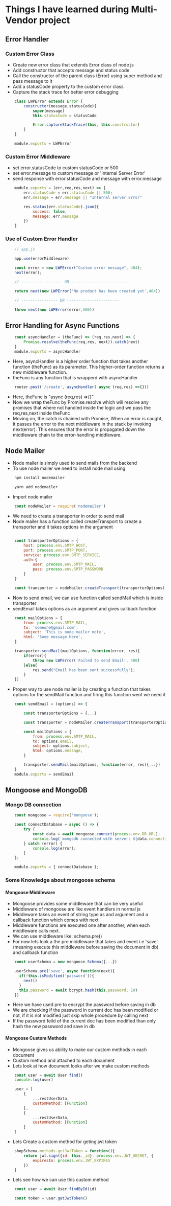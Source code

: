 #   Things I have learned during Multi-Vendor project

##   Error Handler

###  Custom Error Class 
-   Create new error class that extends Error class of node js 
-   Add constructor that accepts message and status code 
-   Call the constructor of the parent class (Error) using super method and pass message to it 
-   Add a statusCode property to the custom error class
-   Capture the stack trace for better error debugging
```js 
    class LWPError extends Error {
        constructor(message,statusCode){
            super(message)
            this.statusCode = statusCode

            Error.captureStackTrace(this, this.constructor)
        }
    }

    module.exports = LWPError
```

###  Custom Error Middleware 
-   set error.statusCode to custom statusCode or 500
-   set error.message to custom message or 'Internal Server Error'
-   send response with error.statusCode and message with error.message
```js 
    module.exports = (err,req,res,next) => {
        err.statusCode = err.statusCode || 500;
        err.message = err.message || "Internal server Error"

        res.status(err.statusCode).json({
            success: false,
            message: err.message
        })
    }
```

### Use of Custom Error Handler 
```js 
    // app.js 

    app.use(errorMiddleware)
```
```js 
    const error = new LWPError("Custom error message", 404);
    next(error);

    // -----------------  OR -------------------------

    return next(new LWPError('No product has been created yet',404))

    // ---------------- OR -----------------------

    throw next(new LWPError(error,500))
```

##  Error Handling for Async Functions 
```js 
    const asyncHandler = (theFunc) => (req,res,next) => {
        Promise.resolve(theFunc(req,res, next)).catch(next)
    }
    module.exports = asyncHandler
```
-   Here, asyncHandler is a higher order function that takes another function (theFunc) as its parameter. This higher-order function returns a new middleware function.
-   theFunc is any function that is wrapperd with asyncHandler
```js 
    router.post('/create', asyncHandler( async (req,res) =>{}))
```
-   Here, theFunc is "async (req,res) =>{}"
-   Now we wrap theFunc by Promise.resolve which will resolve any promises that where not handled inside the logic and we pass the req,res,next inside theFunc
-   Moving on, the catch is chained with Promise, When an error is caught, it passes the error to the next middleware in the stack by invoking next(error). This ensures that the error is propagated down the middleware chain to the error-handling middleware.

##  Node Mailer 

-   Node mailer is simply used to send mails from the backend 
-   To use node mailer we need to install node mail using 
```js 
    npm install nodemailer 
```
```js 
    yarn add nodemailer     
```
-   Import node mailer
```js 
    const nodeMailer = require('nodemailer')
```
-   We need to create a transporter in order to send mail
-   Node mailer has a function called createTransport to create a transporter and it takes options in the argument 
```js 

    const transporterOptions = {
        host: process.env.SMTP_HOST,
        port: process.env.SMTP_PORT,
        service: process.env.SMTP_SERVICE,
        auth:{
            user: process.env.SMTP_MAIL,
            pass: process.env.SMTP_PASSWORD
        }
    }

    const transporter = nodeMailer.createTransport(transporterOptions)
``` 
-   Now to send email, we can use function called sendMail which is inside transporter
-   sendEmail takes options as an argument and gives callback function 
```js 
    const mailOptions = {
        from: process.env.SMTP_MAIL,
        to: 'someone@gmail.com',
        subject: 'This is node mailer note',
        html: 'Some message here',
    }

    transporter.sendMail(mailOptions, function(error, res){
        if(error){
            throw new LWPError('Failed to send Email', 400)
        }else{
            res.send("Email has been sent successfully");
        }
    })
```
-   Proper way to use node mailer is by creating a function that takes options for the sendMail function and firing this function went we need it 
```js 
    const sendEmail = (options) => {

        const transporterOptions = {...}

        const transporter = nodeMailer.createTransport(transporterOptions)

        const mailOptions = {
            from: process.env.SMTP_MAIL,
            to: options.email,
            subject: options.subject,
            html: options.message,
        }

        transporter.sendMail(mailOptions, function(error, res){...})
    }
    module.exports = sendEmail
```

##  Mongoose and MongoDB 

###  Mongo DB connection 

```js 
    const mongoose = require('mongoose');

    const connectDatabase = async () => {
    	try {
    		const data = await mongoose.connect(process.env.DB_URL);
    		console.log(`mongodb connected with server: ${data.connection.host}`);
    	} catch (error) {
    		console.log(error);
    	}
    };

    module.exports = { connectDatabase };

```

###  Some Knowledge about mongoose schema

####    Mongoose Middleware 

-   Mongoose provides some middleware that can be very useful 
-   Middleware of mongoose are like event handlers in normal js
-   Middleware takes an event of string type as and argument and a callback function which comes with next
-   Middleware functions are executed one after another, when each middleware calls next.
-   We can use middleware like: schema.pre()
-   For now lets look a the pre middleware that takes and event i.e 'save' (meaning execute this middleware before saving the document in db) and callback function

```js 
    const userSchema = new mongoose.Schema({...})

    userSchema.pre('save', async function(next){
      if(!this.isModified('password')){
        next()
      }
      this.password = await bcrypt.hash(this.password, 10)
    })
``` 

-   Here we have used pre to encrypt the password before saving in db 
-   We are checking if the password in current doc has been modified or not, if it is not modified just skip whole procedure by calling next 
-   If the password feild of the current doc has been modified than only hash the new password and save in db 

####    Mongoose Custom Methods

-   Mongoose gives us ability to make our custom methods in each document 
-   Custom method and attached to each document 
-   Lets look at how document looks after we make custom methods
```js 
    const user = await User.find()
    console.log(user) 
```
```js 
    user = [
        {
            ...restUserData,
            customMethod: [Function]
        },
        {
            ...restUserData,
            customMethod: [Function]
        }
    ]
```
-   Lets Create a custom method for geting jwt token 
```js 
    shopSchema.methods.getJwtToken = function(){
        return jwt.sign({id: this._id}, process.env.JWT_SECRET, {
            expiresIn: process.env.JWT_EXPIRES
        })
    }
```
-   Lets see how we can use this custom method
```js 
    const user = await User.findById(id)

    const token = user.getJwtToken()
```
